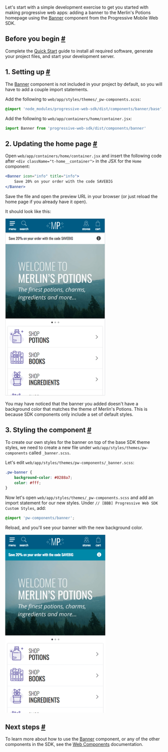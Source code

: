 Let's start with a simple development exercise to get you started with making
progressive web apps: adding a banner to the Merlin's Potions homepage using the
[Banner](../../components/#!/Banner) component from the Progressive Mobile Web
SDK.

## Before you begin <a name="before-you-begin" href="#before-you-begin">#</a>

Complete the [Quick Start](../quick-start/) guide to install all required
software, generate your project files, and start your development server.

## 1. Setting up  <a name="setting-up" href="#setting-up">#</a>

The [Banner](../../components/#!/Banner) component is not included in your
project by default, so you will have to add a couple import statements.

Add the following to `web/app/styles/themes/_pw-components.scss`:

```css
@import 'node_modules/progressive-web-sdk/dist/components/banner/base';
```

Add the following to `web/app/containers/home/container.jsx`:

```javascript
import Banner from 'progressive-web-sdk/dist/components/banner'
```

## 2. Updating the home page <a name="updating-the-page" href="#updating-the-page">#</a>

Open `web/app/containers/home/container.jsx` and insert the following code after
`<div className="t-home__container">` in the JSX for the `Home` component:

```jsx
<Banner icon="info" title="info">
    Save 20% on your order with the code SAVEBIG
</Banner>
```

Save the file and open the preview URL in your browser (or just reload the home
page if you already have it open). 

It should look like this:

<img alt="Home page with banner" src="home-page-with-banner.png"
style="max-width: 320px" />

You may have noticed that the banner you added doesn't have a background color
that matches the theme of Merlin's Potions. This is because SDK components only
include a set of default styles.

## 3. Styling the component  <a name="styling-the-component" href="#styling-the-component">#</a>

To create our own styles for the banner on top of the base SDK theme styles, we
need to create a new file under `web/app/styles/themes/pw-components` called
`_banner.scss`.

Let's edit `web/app/styles/themes/pw-components/_banner.scss`:

```css
.pw-banner {
    background-color: #0288a7;
    color: #fff;
}

```

Now let's open `web/app/styles/themes/_pw-components.scss` and add an import
statement for our new styles. Under `// [BBB] Progressive Web SDK Custom
Styles`, add:

```css
@import 'pw-components/banner';
```

Reload, and you'll see your banner with the new background color.

<img alt="Home page with styled banner" src="home-page-with-banner-styled.png"
style="max-width: 320px" />

## Next steps <a name="next-steps" href="#next-steps">#</a>

To learn more about how to use the [Banner](../../components/#!/Banner)
component, or any of the other components in the SDK, see the [Web
Components](../../components/) documentation.
